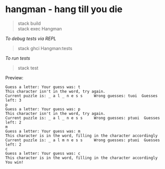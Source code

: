 # hangman - hang till you die

> stack build  
> stack exec Hangman  
  
*To debug tests via REPL*
> stack ghci Hangman:tests
  
*To run tests*
> stack test

    
Preview:

```
Guess a letter: Your guess was: t
This character isn't in the word, try again.
Current puzzle is: _ a l _ n e s s     Wrong guesses: tuoi  Guesses left: 3
p
Guess a letter: Your guess was: p
This character isn't in the word, try again.
Current puzzle is: _ a l _ n e s s     Wrong guesses: ptuoi  Guesses left: 2
m
Guess a letter: Your guess was: m
This character is in the word, filling in the character accordingly
Current puzzle is: _ a l m n e s s     Wrong guesses: ptuoi  Guesses left: 2
c
Guess a letter: Your guess was: c
This character is in the word, filling in the character accordingly
You win!

```
